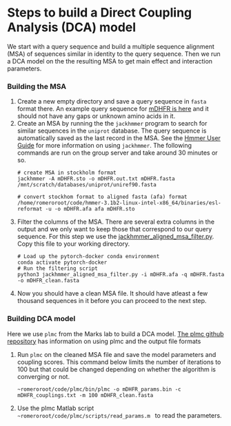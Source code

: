 # Steps to build a Direct Coupling Analysis (DCA) model

We start with a query sequence and build a multiple sequence alignment (MSA) of sequences similar in identity to the query sequence. 
Then we run a DCA model on the the resulting MSA to get main effect and interaction parameters. 


### Building the MSA
1. Create a new empty directory and save a query sequence in `fasta` format there. 
An example query sequence for [mDHFR is here](mDHFR.fasta) and it should not have any gaps or unknown amino acids in it. 
1. Create an MSA by running the the `jackhmmer` program to search for similar sequences in the `uniprot` database. 
The query sequence is automatically saved as the last record in the MSA. 
See the [Hmmer User Guide](http://eddylab.org/software/hmmer/Userguide.pdf) for more information on using `jackhmmer`.
The following commands are run on the group server and take around 30 minutes or so. 
   ```shell
   # create MSA in stockholm format
   jackhmmer -A mDHFR.sto -o mDHFR.out.txt mDHFR.fasta /mnt/scratch/databases/uniprot/uniref90.fasta
   
   # convert stockhom format to aligned fasta (afa) format
   /home/romeroroot/code/hmmer-3.1b2-linux-intel-x86_64/binaries/esl-reformat -u -o mDHFR.afa afa mDHFR.sto 
   ```
1. Filter the columns of the MSA. There are several extra columns in the output and we only want to keep those that correspond to our query sequence. 
For this step we use the [jackhmmer_aligned_msa_filter.py](../source/make_dataset/jackhmmer_aligned_msa_filter.py). Copy this file to your working directory.  
   ```shell
   # Load up the pytorch-docker conda environment
   conda activate pytorch-docker
   # Run the filtering script
   python3 jackhmmer_aligned_msa_filter.py -i mDHFR.afa -q mDHFR.fasta -o mDHFR_clean.fasta 
   ```
1. Now you should have a clean MSA file. It should have atleast a few thousand sequences in it before you can proceed to the next step.
   
### Building DCA model
Here we use `plmc` from the Marks lab to build a DCA model. 
[The plmc github repository](https://github.com/debbiemarkslab/plmc) has information on using plmc and the output file formats  
1. Run `plmc` on the cleaned MSA file and save the model parameters and coupling scores. This command below limits the number of iterations to 100 but that could be changed depending on whether the algorithm is converging or not. 
   ```shell
   ~romeroroot/code/plmc/bin/plmc -o mDHFR_params.bin -c mDHFR_couplings.txt -m 100 mDHFR_clean.fasta
   ```
2. Use the plmc Matlab script `~romeroroot/code/plmc/scripts/read_params.m ` to read the parameters. 
